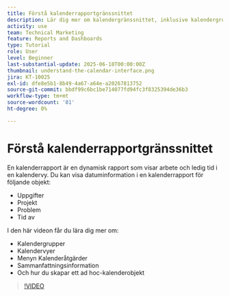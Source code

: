 ```yaml
---
title: Förstå kalenderrapportgränssnittet
description: Lär dig mer om kalendergränssnittet, inklusive kalendergrupperingar, vyer och åtgärder.
activity: use
team: Technical Marketing
feature: Reports and Dashboards
type: Tutorial
role: User
level: Beginner
last-substantial-update: 2025-06-18T00:00:00Z
thumbnail: understand-the-calendar-interface.png
jira: KT-10025
exl-id: dfe8e5b1-8b49-4a67-a64e-a20267813752
source-git-commit: bbdf99c6bc1be714077fd94fc3f8325394de36b3
workflow-type: tm+mt
source-wordcount: '81'
ht-degree: 0%

---
```


# Förstå kalenderrapportgränssnittet

En kalenderrapport är en dynamisk rapport som visar arbete och ledig tid i en kalendervy. Du kan visa datuminformation i en kalenderrapport för följande objekt:

* Uppgifter
* Projekt
* Problem
* Tid av

I den här videon får du lära dig mer om:

* Kalendergrupper
* Kalendervyer
* Menyn Kalenderåtgärder
* Sammanfattningsinformation
* Och hur du skapar ett ad hoc-kalenderobjekt

>[!VIDEO](https://video.tv.adobe.com/v/3423318/?quality=12&learn=on&enablevpops=1)
